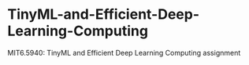 # TinyML-and-Efficient-Deep-Learning-Computing
MIT6.5940: TinyML and Efficient Deep Learning Computing assignment
